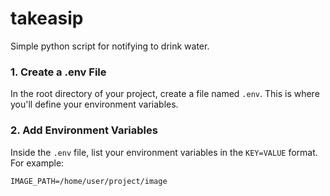 # takeasip
Simple python script for notifying to drink water.

### 1. Create a .env File

In the root directory of your project, create a file named `.env`. This is where you'll define your environment variables.

### 2. Add Environment Variables

Inside the `.env` file, list your environment variables in the `KEY=VALUE` format. For example:

```env
IMAGE_PATH=/home/user/project/image
